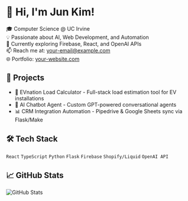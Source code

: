 # 👋 Hi, I'm Jun Kim!

🎓 Computer Science @ UC Irvine  
💡 Passionate about AI, Web Development, and Automation  
🌱 Currently exploring Firebase, React, and OpenAI APIs  
📫 Reach me at: [your-email@example.com](mailto:your-email@example.com)  
🌐 Portfolio: [your-website.com](https://your-website.com)

## 🚀 Projects
- 🔌 EVnation Load Calculator - Full-stack load estimation tool for EV installations
- 🧠 AI Chatbot Agent - Custom GPT-powered conversational agents
- 📊 CRM Integration Automation - Pipedrive & Google Sheets sync via Flask/Make

## 🛠 Tech Stack
`React` `TypeScript` `Python` `Flask` `Firebase` `Shopify/Liquid` `OpenAI API`

## 📈 GitHub Stats
![GitHub Stats](https://github-readme-stats.vercel.app/api?username=jun-kim&show_icons=true&theme=default)
